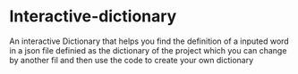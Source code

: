 # Interactive-dictionary
An interactive Dictionary that helps you find the definition of a inputed word in a json file definied as the dictionary of the project which you can change by another fil and then use the code to create your own dictionary
